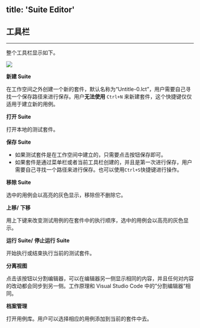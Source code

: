 title: 'Suite Editor'
---
## 工具栏
---
整个工具栏显示如下。

<img class="long-images" src="/images/code-editor/suite-toolbar.png">
<br>

<i class="fa fa-file-text-o"></i> **新建 Suite**  

在工作空间之外创建一个新的套件，默认名称为“Untitle-0.lct”，用户需要自己寻找一个保存路径来进行保存。用户**无法使用** `Ctrl+N` 来新建套件，这个快捷键仅仅适用于建立新的用例。

<i class="fa fa-folder-open-o"></i> **打开 Suite**

打开本地的测试套件。

<i class="fa fa-floppy-o"></i> **保存 Suite** 

- 如果测试套件是在工作空间中建立的，只需要点击按钮保存即可。
- 如果套件是通过菜单栏或者当前工具栏创建的，并且是第一次进行保存，用户需要自己寻找一个路径来进行保存。也可以使用`Ctrl+S`快捷键进行操作。


<i class="fa fa-times"></i> **移除 Suite**

选中的用例会以高亮的灰色显示，移除但不删除它。

<i class="fa fa-arrow-up"></i> **上移/** <i class="fa fa-arrow-down"></i> **下移**

用上下键来改变测试用例的在套件中的执行顺序，选中的用例会以高亮的灰色显示。

<i class="fa fa-play"></i> **运行 Suite/** <i class="fa fa-stop"></i>  **停止运行 Suite**

开始执行或结束执行当前的测试套件。


<i class="fa fa-columns"></i>  **分离视图**

点击该按钮以分割编辑器，可以在编辑器另一侧显示相同的内容，并且任何对内容的改动都会同步到另一侧。工作原理和 Visual Studio Code 中的”分割编辑器“相同。

<i class="fa fa-list-alt"></i> **档案管理**

打开用例库。用户可以选择相应的用例添加到当前的套件中去。